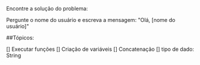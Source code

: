   Encontre a solução do problema:

  Pergunte o nome do usuário e escreva a mensagem:
  "Olá, [nome do usuário]"

 ##Tópicos:

 [] Executar funções
 [] Criação de variáveis
 [] Concatenação
 [] tipo de dado: String
